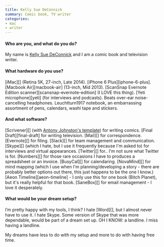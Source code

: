 ```yaml
---
title: Kelly Sue DeConnick
summary: Comic book, TV writer
categories:
- mac
- writer
---
```


#### Who are you, and what do you do?

My name is [Kelly Sue DeConnick](http://kellysue.tumblr.com/ "Kelly's Tumblr site.") and I am a comic book and television writer. 

#### What hardware do you use?

[iMac][] (Retina 5K, 27-inch, Late 2014). [iPhone 6 Plus][iphone-6-plus]. [Macbook Air][macbook-air] (13-inch, Mid 2013). [ScanSnap Evernote Edition scanner][scansnap-evernote-edition] (I LOVE this thing). [Yeti microphone][yeti] (for interviews and podcasts). Beats over-ear noise-cancelling headphones. Leuchtturn1917 notebook, an embarrassing assortment of pens, calendars, washi tape and stickers.

#### And what software?

[Scrivener][] (with [Antony Johnston's template](http://antonyjohnston.com/resources/scriveningcomics.php "Anthony's post about setting up Scrivener for writing comics.")) for writing comics. [Final Draft][final-draft] for writing television. [Mail][] for correspondence. [Evernote][] for filing. [Slack][] for team management and communication. [Skype][] (which I hate, but I use it frequently because I'm asked to) for interviews and virtual appearances. [Twitter][] for.. I'm not sure what Twitter is for. [Numbers][] for those rare occasions I have to produces a spreadsheet or an invoice. [BusyCal][] for calendaring. [NovaMind][] for mind mapping (which I use when I'm planning/developing a story - there are probably better options out there, this just happens to be the one I know.) [Aeon Timeline][aeon-timeline] - I only use this for one book (Bitch Planet), but it's really helpful for that book. [SaneBox][] for email management - I love it desperately.

#### What would be your dream setup?

I’m pretty happy with my tools, I think? I hate [Word][], but I almost never have to use it. I hate Skype. Some version of Skype that was more dependable, would be part of a dream set up. OH I KNOW: a landline. I miss having a landline.

My dreams have less to do with my setup and more to do with having free time.